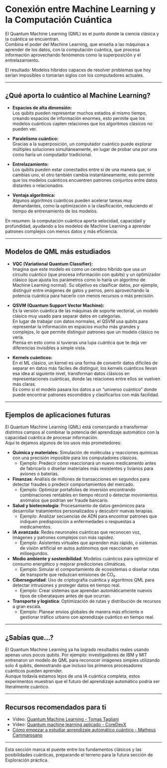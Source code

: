 # **Conexión entre Machine Learning y la Computación Cuántica** 

El Quantum Machine Learning (QML) es el punto donde la ciencia clásica y la cuántica se encuentran.  
Combina el poder del Machine Learning, que enseña a las máquinas a aprender de los datos, con la computación cuántica, que procesa información aprovechando fenómenos como la superposición y el entrelazamiento.

El resultado: Modelos híbridos capaces de resolver problemas que hoy serían imposibles o tomarían siglos con los computadores actuales.

---

## **¿Qué aporta lo cuántico al Machine Learning?**

- **Espacios de alta dimensión:**  
Los qubits pueden representar muchos estados al mismo tiempo, creando espacios de información enormes, esto permite que los modelos cuánticos capten relaciones que los algoritmos clásicos no pueden ver.

- **Paralelismo cuántico:**  
Gracias a la superposición, un computador cuántico puede explorar múltiples soluciones simultáneamente, en lugar de probar una por una como haría un computador tradicional.

- **Entrelazamiento:**  
Los qubits pueden estar conectados entre sí de una manera que, si cambias uno, el otro también cambia instantáneamente, esto permite que los modelos cuánticos encuentren patrones conjuntos entre datos distantes o relacionados.

- **Ventaja algorítmica:**  
Algunos algoritmos cuánticos pueden acelerar tareas muy demandantes, como la optimización o la clasificación, reduciendo el tiempo de entrenamiento de los modelos.

En resumen: la computación cuántica aporta velocidad, capacidad y profundidad, ayudando a los modelos de Machine Learning a aprender patrones complejos con menos datos y más eficiencia.


---

## **Modelos de QML más estudiados**

- **VQC (Variational Quantum Classifier):**  
  Imagina que este modelo es como un cerebro híbrido que usa un circuito cuántico (que procesa información con qubits) y un optimizador clásico (que ajusta los parámetros como lo haría un algoritmo de Machine Learning normal).  Su objetivo es clasificar datos, por ejemplo, distinguir entre imágenes de gatos y perros, pero aprovechando la potencia cuántica para hacerlo con menos recursos o más precisión.

- **QSVM (Quantum Support Vector Machine):**  
  Es la versión cuántica de las máquinas de soporte vectorial, un modelo clásico muy usado para separar datos en categorías.  
  En lugar de trabajar con datos normales, el QSVM usa qubits para representar la información en espacios mucho más grandes y complejos, lo que permite distinguir patrones que un modelo clásico no vería.  
  Piensa en esto como si tuvieras una lupa cuántica que te deja ver diferencias invisibles a simple vista.

- **Kernels cuánticos:**  
  En el ML clásico, un kernel es una forma de convertir datos difíciles de separar en datos más fáciles de distinguir, los kernels cuánticos llevan esa idea al siguiente nivel, transforman datos clásicos en representaciones cuánticas, donde las relaciones entre ellos se vuelven más claras.  
  Es como si el modelo pasara los datos a un “universo cuántico” donde puede encontrar patrones escondidos y clasificarlos con más facilidad.

---
## **Ejemplos de aplicaciones futuras**
El Quantum Machine Learning (QML) está comenzando a transformar distintos campos al combinar la potencia del aprendizaje automático con la capacidad cuántica de procesar información.  
Aquí te dejamos algunos de los usos más prometedores: 

- **Quimica y materiales:** Simulación de moléculas y reacciones químicas con una precisión imposible para los computadores clásicos.
    - Ejemplo: Predecir cómo reaccionará un nuevo medicamento antes de fabricarlo o diseñar materiales más resistentes y livianos para aviones o baterías.
- **Finanzas**: Análisis de millones de transacciones en segundos para detectar fraudes o predecir comportamientos del mercado.
    - Ejemplo: Optimizar portafolios de inversión encontrando combinaciones rentables en tiempo récord o detectar movimientos anómalos que podrían ser fraude bancario.
- **Salud y biotecnologia**: Procesamiento de datos genómicos para desarrollar tratamientos personalizados y descubrir nuevas terapias.
    - Ejemplo: Analizar secuencias de ADN para encontrar patrones que indiquen predisposición a enfermedades o respuestas a medicamentos.
- **IA avanzada**: Redes neuronales cuánticas que reconocen voz, imágenes y patrones complejos con más rapidez.
    - Ejemplo: Asistentes virtuales que aprenden más rápido, o sistemas de visión artificial en autos autónomos que reaccionan en milisegundos.
- **Medio ambiente y sostenibilidad**: Modelos cuánticos para optimizar el consumo energético y mejorar predicciones climáticas.
    - Ejemplo: Simular el comportamiento de ecosistemas o diseñar rutas de transporte que reduzcan emisiones de CO₂.
- **Ciberseguridad**: Uso de criptografía cuántica y algoritmos QML para detectar intrusiones y proteger datos en tiempo real.
    - Ejemplo: Crear sistemas que aprendan automáticamente nuevos tipos de ciberataques antes de que ocurran.
- **Transporte y logistica**: Optimización de rutas y distribución de recursos a gran escala.
    - Ejemplo: Planear envíos globales de manera más eficiente o gestionar tráfico urbano con aprendizaje cuántico en tiempo real.

---

## **¿Sabias que...?**
El Quantum Machine Learning ya ha logrado resultados reales usando apenas unos pocos qubits.
Por ejemplo: investigadores de IBM y MIT entrenaron un modelo de QML para reconocer imágenes simples utilizando solo 4 qubits, demostrando que incluso los primeros procesadores cuánticos pueden aprender.  
Aunque todavía estamos lejos de una IA cuántica completa, estos experimentos muestran que el futuro del aprendizaje automático podría ser literalmente cuántico.

---

## **Recursos recomendados para ti**
- Video: [Quantum Machine Learning - Tomas Tagliani](https://youtu.be/F_E39gBPRF4?si=90icl8af6b6PgX15)
- Video: [Quantum machine learning aplicado - CoreDevX](https://www.youtube.com/watch?v=MDfilHEYyMY)
- [Cómo empezar a estudiar aprendizaje automático cuántico - Matheus Cammarosano](https://matheuscammarosanohidalgo.medium.com/how-to-start-studying-quantum-machine-learning-32be03961e6c)

---
Esta sección marca el puente entre los fundamentos clásicos y las posibilidades cuánticas, preparando el terreno para la futura sección de Exploración práctica.

